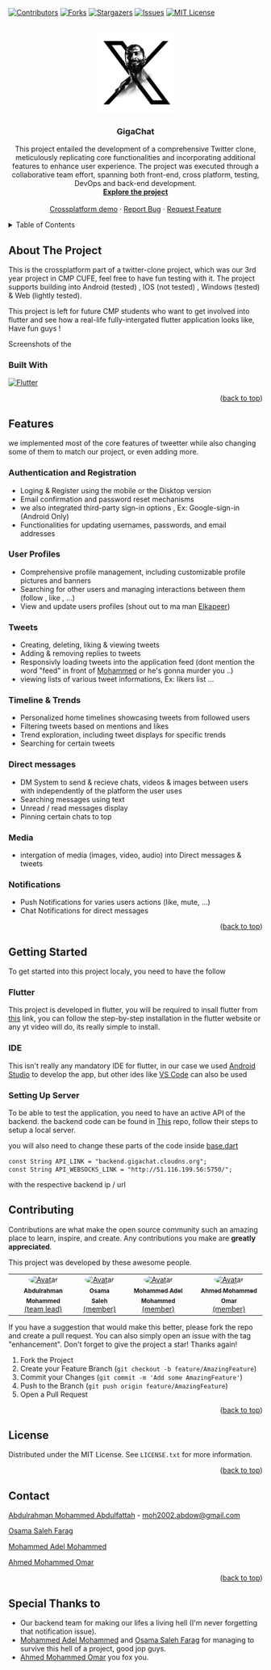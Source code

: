 <!-- Improved compatibility of back to top link: See: https://github.com/CMP25-SWE-TEAM1/Cross-platform/pull/73 -->
<a name="readme-top"></a>
<!--
*** Thanks for checking out the Best-README-Template. If you have a suggestion
*** that would make this better, please fork the repo and create a pull request
*** or simply open an issue with the tag "enhancement".
*** Don't forget to give the project a star!
*** Thanks again! Now go create something AMAZING! :D
-->



<!-- PROJECT SHIELDS -->
<!--
*** I'm using markdown "reference style" links for readability.
*** Reference links are enclosed in brackets [ ] instead of parentheses ( ).
*** See the bottom of this document for the declaration of the reference variables
*** for contributors-url, forks-url, etc. This is an optional, concise syntax you may use.
*** https://www.markdownguide.org/basic-syntax/#reference-style-links
-->
[![Contributors][contributors-shield]][contributors-url]
[![Forks][forks-shield]][forks-url]
[![Stargazers][stars-shield]][stars-url]
[![Issues][issues-shield]][issues-url]
[![MIT License][license-shield]][license-url]


<!-- PROJECT LOGO -->
<br />
<div align="center">
  <a href="https://github.com/CMP25-SWE-TEAM1/Cross-platform">
    <img src="images/logo.png" alt="Logo" width="160" height="160">
  </a>

  <h3 align="center">GigaChat</h3>

  <p align="center">
    This project entailed the development of a comprehensive Twitter clone, meticulously replicating core functionalities and incorporating additional features to enhance user experience. The project was executed through a collaborative team effort, spanning both front-end, cross platform, testing, DevOps and back-end development.
    <br />
    <a href="https://github.com/CMP25-SWE-TEAM1"><strong>Explore the project</strong></a>
    <br />
    <br />
    <a href="https://github.com/CMP25-SWE-TEAM1/Cross-platform">Crossplatform demo</a>
    ·
    <a href="https://github.com/CMP25-SWE-TEAM1/Cross-platform/issues">Report Bug</a>
    ·
    <a href="https://github.com/CMP25-SWE-TEAM1/Cross-platform/issues">Request Feature</a>
  </p>
</div>



<!-- TABLE OF CONTENTS -->
<details>
  <summary>Table of Contents</summary>
  <ol>
    <li>
      <a href="#about-the-project">About The Project</a>
      <ul>
        <li><a href="#built-with">Built With</a></li>
        <li><a href="#features">Features</a></li>
      </ul>
    </li>
    <li>
      <a href="#getting-started">Getting Started</a>
      <ul>
        <li><a href="#flutter">Flutter</a></li>
        <li><a href="#ide">IDE</a></li>
        <li><a href="#setting-up-server">Setting up server</a></li>
      </ul>
    </li>
    <li><a href="#contributing">Contributing</a></li>
    <li><a href="#license">License</a></li>
    <li><a href="#contact">Contact</a></li>
    <li><a href="#Special-Thanks-to">Special Thanks to</a></li>
    
  </ol>
</details>



<!-- ABOUT THE PROJECT -->
## About The Project

This is the crossplatform part of a twitter-clone project, which was our 3rd year project in CMP CUFE, feel free to have fun testing with it.
The project supports building into Android (tested) , IOS (not tested) , Windows (tested) & Web (lightly tested).

This project is left for future CMP students who want to get involved into flutter and see how a real-life fully-intergated flutter application looks like, Have fun guys !

Screenshots of the 

### Built With

[![Flutter][flutter-shield]][flutter-url]

<p align="right">(<a href="#readme-top">back to top</a>)</p>


## Features

we implemented most of the core features of tweetter while also changing some of them to match our project, or even adding more.

### Authentication and Registration
* Loging & Register using the mobile or the Disktop version
* Email confirmation and password reset mechanisms
* we also integrated third-party sign-in options , Ex: Google-sign-in (Android Only)
* Functionalities for updating usernames, passwords, and email addresses

### User Profiles
* Comprehensive profile management, including customizable profile pictures and banners
* Searching for other users and managing interactions between them (follow , like , ...)
* View and update users profiles (shout out to ma man [Elkapeer](https://github.com/Elkapeer))

### Tweets
* Creating, deleting, liking & viewing tweets
* Adding & removing replies to tweets
* Responsivly loading tweets into the application feed (dont mention the word "feed" in front of [Mohammed](https://github.com/MoAdelEzz) or he's gonna murder you ..)
* viewing lists of various tweet informations, Ex: likers list ...  

### Timeline & Trends
* Personalized home timelines showcasing tweets from followed users
* Filtering tweets based on mentions and likes
* Trend exploration, including tweet displays for specific trends
* Searching for certain tweets

### Direct messages
* DM System to send & recieve chats, videos & images between users with independently of the platform the user uses
* Searching messages using text
* Unread / read messages display
* Pinning certain chats to top

### Media
* intergation of media (images, video, audio) into Direct messages & tweets

### Notifications
* Push Notifications for varies users actions (like, mute, ...)
* Chat Notifications for direct messages


<p align="right">(<a href="#readme-top">back to top</a>)</p>

<!-- GETTING STARTED -->
## Getting Started

To get started into this project localy, you need to have the follow 

### Flutter

This project is developed in flutter, you will be required to insall flutter from [this][flutter-url] link, you can follow the step-by-step installation in the flutter website or any yt video will do, its really simple to install.

### IDE

This isn't really any mandatory IDE for flutter, in our case we used [Android Studio](https://developer.android.com/studio) to develop the app, but other ides
like [VS Code](https://code.visualstudio.com/) can also be used

### Setting Up Server

To be able to test the application, you need to have an active API of the backend.
the backend code can be found in [This](https://github.com/CMP25-SWE-TEAM1/Backend) repo, follow their steps to setup a local server.

you will also need to change these parts of the code inside [base.dart](https://github.com/CMP25-SWE-TEAM1/Cross-platform/blob/master/lib/base.dart)
```flutter
const String API_LINK = "backend.gigachat.cloudns.org";
const String API_WEBSOCKS_LINK = "http://51.116.199.56:5750/";
```
with the respective backend ip / url

<!-- CONTRIBUTING -->
## Contributing

Contributions are what make the open source community such an amazing place to learn, inspire, and create. Any contributions you make are **greatly appreciated**.

This project was developed by these awesome people. 

<table>
  <tr>
<td align="center">
<a href="https://github.com/AbdoWise-z" target="_black">
<img src="https://avatars.githubusercontent.com/u/82497296?v=4" width="150px;" alt="Avatar" style="border-radius: 50%;"/><br /><sub><b>Abdulrahman Mohammed </b></sub> <br/> (team lead) </a>
</td>

<td align="center">
<a href="https://github.com/Elkapeer" target="_black">
<img src="https://avatars.githubusercontent.com/u/87075455?v=4" width="150px;" alt="Avatar" style="border-radius: 50%;"/><br /><sub><b>Osama Saleh</b></sub><br/> (member) </a>
</td>

<td align="center">
<a href="https://github.com/MoAdelEzz" target="_black">
<img src="https://avatars.githubusercontent.com/u/107713170?v=4" width="150px;" alt="Avatar" style="border-radius: 50%;"/><br /><sub><b>Mohammed Adel Mohammed</b></sub> <br/> (member)</a>
</td>

<td align="center">
<a href="https://github.com/A-OMAR-1234" target="_black">
<img src="https://avatars.githubusercontent.com/u/113605371?v=4" width="150px;" alt="Avatar" style="border-radius: 50%;"/><br /><sub><b>Ahmed Mohammed Omar</b></sub><br/> (member)</a><br />
</td>

</tr>
 </table>


If you have a suggestion that would make this better, please fork the repo and create a pull request. You can also simply open an issue with the tag "enhancement".
Don't forget to give the project a star! Thanks again!

1. Fork the Project
2. Create your Feature Branch (`git checkout -b feature/AmazingFeature`)
3. Commit your Changes (`git commit -m 'Add some AmazingFeature'`)
4. Push to the Branch (`git push origin feature/AmazingFeature`)
5. Open a Pull Request

<p align="right">(<a href="#readme-top">back to top</a>)</p>



<!-- LICENSE -->
## License

Distributed under the MIT License. See `LICENSE.txt` for more information.

<p align="right">(<a href="#readme-top">back to top</a>)</p>



<!-- CONTACT -->
## Contact

[Abdulrahman Mohammed Abdulfattah](https://www.linkedin.com/in/abdo-mohamed-5b3506252/) - moh2002.abdow@gmail.com

[Osama Saleh Farag](https://github.com/Elkapeer)

[Mohammed Adel Mohammed](https://www.linkedin.com/in/mohammed-adel-mohammed-ezz-eldin-115609245/)

[Ahmed Mohammed Omar](https://github.com/A-OMAR-1234)

<p align="right">(<a href="#readme-top">back to top</a>)</p>


## Special Thanks to
* Our backend team for making our lifes a living hell (I'm never forgetting that notification issue).
* [Mohammed Adel Mohammed](https://www.linkedin.com/in/mohammed-adel-mohammed-ezz-eldin-115609245/) and [Osama Saleh Farag](https://github.com/Elkapeer) for 
managing to survive this hell of a project, good jop guys.
* [Ahmed Mohammed Omar](https://github.com/A-OMAR-1234) you fox you.


<!-- MARKDOWN LINKS & IMAGES -->
<!-- https://www.markdownguide.org/basic-syntax/#reference-style-links -->
[contributors-shield]: https://img.shields.io/github/contributors/othneildrew/Best-README-Template.svg?style=for-the-badge
[contributors-url]: https://github.com/CMP25-SWE-TEAM1/Cross-platform/graphs/contributors

[forks-shield]: https://img.shields.io/github/forks/othneildrew/Best-README-Template.svg?style=for-the-badge
[forks-url]: https://github.com/CMP25-SWE-TEAM1/Cross-platform/network/members

[stars-shield]: https://img.shields.io/github/stars/othneildrew/Best-README-Template.svg?style=for-the-badge
[stars-url]: https://github.com/CMP25-SWE-TEAM1/Cross-platform/stargazers

[issues-shield]: https://img.shields.io/github/issues/othneildrew/Best-README-Template.svg?style=for-the-badge
[issues-url]: https://github.com/CMP25-SWE-TEAM1/Cross-platform/issues

[license-shield]: https://img.shields.io/github/license/othneildrew/Best-README-Template.svg?style=for-the-badge
[license-url]: https://github.com/CMP25-SWE-TEAM1/Cross-platform/blob/master/LICENSE.txt

[flutter-shield]: https://img.shields.io/badge/-flutter-blue?logo=flutter&logoColor=f5f5f5
[flutter-url]: https://flutter.dev/